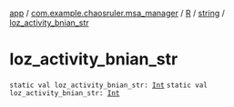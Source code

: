 [app](../../../index.md) / [com.example.chaosruler.msa_manager](../../index.md) / [R](../index.md) / [string](index.md) / [loz_activity_bnian_str](.)

# loz_activity_bnian_str

`static val loz_activity_bnian_str: `[`Int`](https://kotlinlang.org/api/latest/jvm/stdlib/kotlin/-int/index.html)
`static val loz_activity_bnian_str: `[`Int`](https://kotlinlang.org/api/latest/jvm/stdlib/kotlin/-int/index.html)